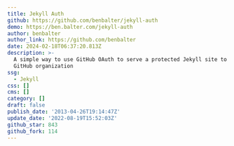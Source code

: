 ```yaml
---
title: Jekyll Auth
github: https://github.com/benbalter/jekyll-auth
demo: https://ben.balter.com/jekyll-auth
author: benbalter
author_link: https://github.com/benbalter
date: 2024-02-18T06:37:20.813Z
description: >-
  A simple way to use GitHub OAuth to serve a protected Jekyll site to your
  GitHub organization
ssg:
  - Jekyll
css: []
cms: []
category: []
draft: false
publish_date: '2013-04-26T19:14:47Z'
update_date: '2022-08-19T15:52:03Z'
github_star: 843
github_fork: 114
---
```

